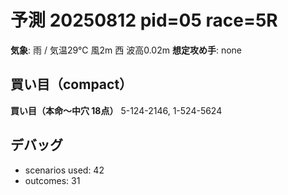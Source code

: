 # 予測 20250812 pid=05 race=5R
**気象**: 雨 / 気温29℃ 風2m 西 波高0.02m
**想定攻め手**: none

## 買い目（compact）
**買い目（本命〜中穴 18点）**
5-124-2146, 1-524-5624

## デバッグ
- scenarios used: 42
- outcomes: 31